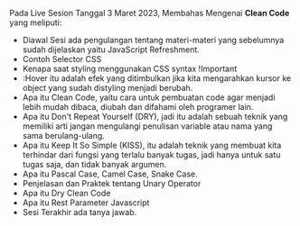 Pada Live Sesion Tanggal 3 Maret 2023, Membahas Mengenai **Clean Code** yang meliputi:
* Diawal Sesi ada pengulangan tentang materi-materi yang sebelumnya sudah dijelaskan yaitu JavaScript Refreshment.
* Contoh Selector CSS
* Kenapa saat styling menggunakan CSS syntax !Important
* :Hover itu adalah efek yang ditimbulkan jika kita mengarahkan kursor ke object yang sudah distyling menjadi berubah.
* Apa itu Clean Code, yaitu cara untuk pembuatan code agar menjadi lebih mudah dibaca, diubah dan difahami oleh programer lain.
* Apa itu Don't Repeat Yourself (DRY), jadi itu adalah sebuah teknik yang memiliki arti jangan mengulangi penulisan variable atau nama yang sama berulang-ulang.
* Apa itu Keep It So Simple (KISS), itu adalah teknik yang membuat kita terhindar dari fungsi yang terlalu banyak tugas, jadi hanya untuk satu tugas saja, dan tidak banyak argumen.
* Apa itu Pascal Case, Camel Case, Snake Case.
* Penjelasan dan Praktek tentang Unary Operator
* Apa itu Dry Clean Code
* Apa itu Rest Parameter Javascript
* Sesi Terakhir ada tanya jawab.

